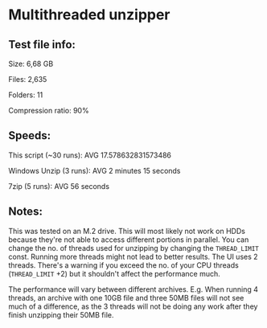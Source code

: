 # Multithreaded unzipper

## Test file info:
Size: 6,68 GB

Files: 2,635

Folders: 11

Compression ratio: 90%

## Speeds:
This script (~30 runs):
AVG 17.578632831573486

Windows Unzip (3 runs):
AVG 2 minutes 15 seconds

7zip (5 runs):
AVG 56 seconds

## Notes:
This was tested on an M.2 drive. This will most likely not work on HDDs because they're not able to access different portions in parallel.
You can change the no. of threads used for unzipping by changing the `THREAD_LIMIT` const. Running more threads might not lead to better results.
The UI uses 2 threads. There's a warning if you exceed the no. of your CPU threads (`THREAD_LIMIT` +2) but it shouldn't affect the performance much.

The performance will vary between different archives. E.g. When running 4 threads, an archive with one 10GB file and three 50MB files will not see much of a difference, as the 3 threads will not be doing any work after they finish unzipping their 50MB file. 



